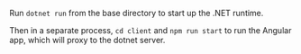 Run `dotnet run` from the base directory to start up the .NET runtime.

Then in a separate process, `cd client` and `npm run start` to run the Angular app, which will proxy to the dotnet server.

